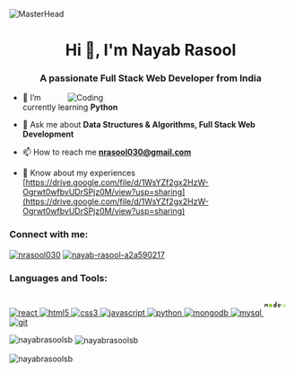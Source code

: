 ![MasterHead](http://res.cloudinary.com/dzocqa8dh/image/upload/v1672932103/e3dn3ftwzgenedmho76y.gif)

<h1 align="center">Hi 👋, I'm Nayab Rasool</h1>
<h3 align="center">A passionate Full Stack Web Developer from India</h3>

<img align="right" alt="Coding" width="400" src="https://cdn.dribbble.com/users/1162077/screenshots/3848914/programmer.gif"/>

- 🌱 I’m currently learning **Python**

- 💬 Ask me about **Data Structures & Algorithms, Full Stack Web Development**

- 📫 How to reach me **nrasool030@gmail.com**

- 📄 Know about my experiences [https://drive.google.com/file/d/1WsYZf2gx2HzW-Ogrwt0wfbvUDrSPjz0M/view?usp=sharing](https://drive.google.com/file/d/1WsYZf2gx2HzW-Ogrwt0wfbvUDrSPjz0M/view?usp=sharing)

<h3 align="left">Connect with me:</h3>
<p align="left">
<a href="https://twitter.com/nrasool030" target="_blank"><img align="center" src="http://res.cloudinary.com/dzocqa8dh/image/upload/v1672935192/ygvadoilp1zek1dolbvg.jpg" alt="nrasool030" height="30" width="40" ></a>
<a href="https://linkedin.com/in/nayab-rasool-a2a590217" target="_blank"><img align="center" src="http://res.cloudinary.com/dzocqa8dh/image/upload/v1672934479/xt0zf1jwsjudcijbvxda.png" alt="nayab-rasool-a2a590217" height="30" width="40" /></a>
</p>

<h3 align="left">Languages and Tools:</h3>
<p align="left"> 
  <a href="https://reactjs.org/" target="_blank" rel="noreferrer"> 
    <img
    src="http://res.cloudinary.com/dzocqa8dh/image/upload/v1672937270/z25nd75a370ydqb1pspf.jpg"   
    alt="react" width="40" height="40" /> 
  </a> 
  <a href="https://www.w3.org/html/" target="_blank" rel="noreferrer"> <img src="http://res.cloudinary.com/dzocqa8dh/image/upload/v1672938682/agzysh3pi2knsvzckwca.png" alt="html5" width="40" height="40"/> </a> 
    <a href="https://www.w3schools.com/css/" target="_blank" rel="noreferrer"> <img src="http://res.cloudinary.com/dzocqa8dh/image/upload/v1672939273/ie0gz5zf4are0df79mft.png" alt="css3" width="40" height="40"/> </a> 
  <a href="https://developer.mozilla.org/en-US/docs/Web/JavaScript" target="_blank" rel="noreferrer"> <img src="http://res.cloudinary.com/dzocqa8dh/image/upload/v1672939444/t97vds5mbbshj1fadpga.png" alt="javascript" width="40" height="40"/> </a> 
   <a href="https://www.python.org" target="_blank" rel="noreferrer"> <img src="http://res.cloudinary.com/dzocqa8dh/image/upload/v1672939721/x6sajit5ac6qvicc2vwd.jpg" alt="python" width="40" height="40"/> </a> 
  <a href="https://www.mongodb.com/" target="_blank" rel="noreferrer"> <img src="http://res.cloudinary.com/dzocqa8dh/image/upload/v1672940182/ehqhgnvwilkttcc6lxz7.png" alt="mongodb" width="40" height="40"/> </a> 
  <a href="https://www.mysql.com/" target="_blank" rel="noreferrer"> <img src="http://res.cloudinary.com/dzocqa8dh/image/upload/v1672940609/moiycpo2aechpew7gk1d.png" alt="mysql" width="40" height="40"/> </a> 
  <a href="https://nodejs.org" target="_blank" rel="noreferrer"> <img src="https://raw.githubusercontent.com/devicons/devicon/master/icons/nodejs/nodejs-original-wordmark.svg" alt="nodejs" width="40" height="40"/> </a> 
  <a href="https://git-scm.com/" target="_blank" rel="noreferrer"> <img src="http://res.cloudinary.com/dzocqa8dh/image/upload/v1672938151/rvgauvfkod2pyvlq0qgf.png" alt="git" width="40" height="40"/> </a> 
</p>

<p><img align="left" src="https://github-readme-stats.vercel.app/api/top-langs?username=nayabrasoolsb&show_icons=true&locale=en&layout=compact" alt="nayabrasoolsb" /></p>

<p>&nbsp;<img align="center" src="https://github-readme-stats.vercel.app/api?username=nayabrasoolsb&show_icons=true&locale=en" alt="nayabrasoolsb" /></p>

<p><img align="center" src="https://github-readme-streak-stats.herokuapp.com/?user=nayabrasoolsb&" alt="nayabrasoolsb" /></p>

